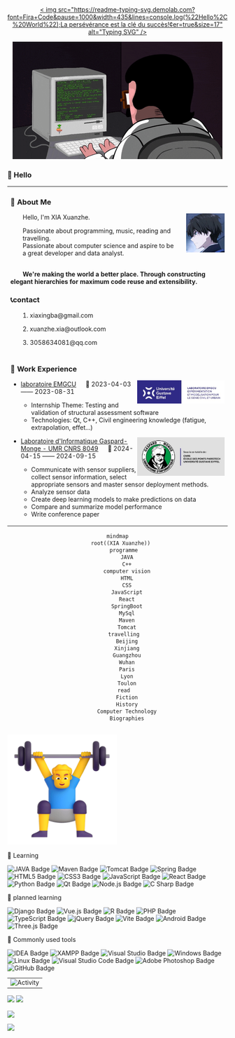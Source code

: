 <div align="center">
  
  <!-- dynamic typing effect 动态打字效果 -->
  <div align="center">
    <a href="https://xiaxuanzhefrancis.github.io/">
      <
img src="https://readme-typing-svg.demolab.com?font=Fira+Code&pause=1000&width=435&lines=console.log(%22Hello%2C%20World%22);La persévérance est la clé du succès!&center=true&size=17" alt="Typing SVG" />
    </a>
  </div>

  <!-- knock code pictures 敲代码的图片 -->
  <img src="img/coding.gif" /><br>

  <!-- profile logo 个人资料徽标 -->
  <div align="center">
<!--     <a href="https://xiaxuanzhefrancis.github.io/"><img src="https://img.shields.io/badge/Website-Blog-blue" /></a>&emsp; -->

  </div>
</div>

### 🙋 Hello

<table>
<tr><td>


### 🤺 About Me

<img align="right" width="88" src="img/imgAvatar.jpg" />

<p>&emsp;&emsp;Hello, I'm XIA Xuanzhe.</p>
&emsp;&emsp;Passionate about programming, music, reading and<br>
&emsp;&emsp;travelling.
<br>
&emsp;&emsp;Passionate about computer science and aspire to be
<br>
&emsp;&emsp;a great developer and data analyst.
<br><br>
<p><strong>&emsp;&emsp;We're making the world a better place. Through constructing elegant hierarchies for maximum code reuse and extensibility.</strong></p>

### 📞contact
<p>&emsp;&emsp;1. xiaxingba@gmail.com</p>
<p>&emsp;&emsp;2. xuanzhe.xia@outlook.com</p>
<p>&emsp;&emsp;3. 3058634081@qq.com</p>
</td></tr>

<tr>
<td>
  
### 🏢 Work Experience

<img align="right" width="200" src="img/emgcu.png" />

- [laboratoire EMGCU](https://emgcu.univ-gustave-eiffel.fr/) &emsp; 📌 2023-04-03 —— 2023-08-31
  
  - Internship Theme: Testing and validation of structural assessment software 
  - Technologies: Qt, C++, Civil engineering knowledge (fatigue, extrapolation, effet...)

<img align="right" width="200" src="img/LIGM.jpg" />

- [Laboratoire d'Informatique Gaspard-Monge - UMR CNRS 8049](https://siteigm.univ-mlv.fr/) &emsp; 📌 2024-04-15 —— 2024-09-15

  - Communicate with sensor suppliers, collect sensor information, select appropriate sensors and master sensor deployment methods.
  - Analyze sensor data
  - Create deep learning models to make predictions on data
  - Compare and summarize model performance
  - Write conference paper


</td></tr>
</table>

<div align="center" >

```mermaid
mindmap
  root((XIA Xuanzhe))
    programme
      JAVA
      C++
      computer vision
      HTML
      CSS
      JavaScript
      React
      SpringBoot
      MySql
      Maven
      Tomcat
    travelling
      Beijing
      Xinjiang
      Guangzhou
      Wuhan
      Paris
      Lyon
      Toulon
    read
      Fiction
      History
      Computer Technology
      Biographies


```
</div>
<img src="img/man.png" alt="Man Lifting Weights" width="250" height="250" />

💪 Learning

![JAVA Badge](https://img.shields.io/badge/JAVA-8A2BE2)
![Maven Badge](https://img.shields.io/badge/Maven-5D6F1C)
![Tomcat Badge](https://img.shields.io/badge/Tomcat-000000)
![Spring Badge](https://img.shields.io/badge/Spring-6DB33F?logo=spring&logoColor=fff&style=flat)
![HTML5 Badge](https://img.shields.io/badge/HTML5-E34F26?logo=html5&logoColor=fff&style=flat)
![CSS3 Badge](https://img.shields.io/badge/CSS3-1572B6?logo=css3&logoColor=fff&style=flat)
![JavaScript Badge](https://img.shields.io/badge/JavaScript-F7DF1E?logo=javascript&logoColor=000&style=flat)
![React Badge](https://img.shields.io/badge/React-61DAFB?logo=react&logoColor=000&style=flat)
![Python Badge](https://img.shields.io/badge/Python-3776AB?logo=python&logoColor=fff&style=flat)
![Qt Badge](https://img.shields.io/badge/Qt-41CD52?logo=qt&logoColor=fff&style=flat)
![Node.js Badge](https://img.shields.io/badge/Node.js-393?logo=nodedotjs&logoColor=fff&style=flat)
![C Sharp Badge](https://img.shields.io/badge/C%20Sharp-239120?logo=csharp&logoColor=fff&style=flat)


🧠 planned learning

![Django Badge](https://img.shields.io/badge/Django-092E20?logo=django&logoColor=fff&style=flat)
![Vue.js Badge](https://img.shields.io/badge/Vue.js-4FC08D?logo=vuedotjs&logoColor=fff&style=flat)
![R Badge](https://img.shields.io/badge/R-276DC3?logo=r&logoColor=fff&style=flat)
![PHP Badge](https://img.shields.io/badge/PHP-777BB4?logo=php&logoColor=fff&style=flat)
![TypeScript Badge](https://img.shields.io/badge/TypeScript-3178C6?logo=typescript&logoColor=fff&style=flat)
![jQuery Badge](https://img.shields.io/badge/jQuery-0769AD?logo=jquery&logoColor=fff&style=flat)
![Vite Badge](https://img.shields.io/badge/Vite-646CFF?logo=vite&logoColor=fff&style=flat)
![Android Badge](https://img.shields.io/badge/Android-3DDC84?logo=android&logoColor=fff&style=flat)
![Three.js Badge](https://img.shields.io/badge/Three.js-092E20?logo=threedotjs&logoColor=fff&style=flat)

🧰 Commonly used tools

![IDEA Badge](https://img.shields.io/badge/IDEA-000000)
![XAMPP Badge](https://img.shields.io/badge/XAMPP-FCC624)
![Visual Studio Badge](https://img.shields.io/badge/Visual%20Studio-5C2D91?logo=visualstudio&logoColor=fff&style=flat)
![Windows Badge](https://img.shields.io/badge/Windows-0078D6?logo=windows&logoColor=fff&style=flat)
![Linux Badge](https://img.shields.io/badge/Linux-FCC624?logo=linux&logoColor=000&style=flat)
![Visual Studio Code Badge](https://img.shields.io/badge/Visual%20Studio%20Code-007ACC?logo=visualstudiocode&logoColor=fff&style=flat)
![Adobe Photoshop Badge](https://img.shields.io/badge/Adobe%20Photoshop-31A8FF?logo=adobephotoshop&logoColor=fff&style=flat)
![GitHub Badge](https://img.shields.io/badge/GitHub-181717?logo=github&logoColor=fff&style=flat)

<table align="center">
  <tr>
    <td><img src="https://github-readme-activity-graph.vercel.app/graph?username=XIAXuanzheFrancis&theme=xcode&bg_color=FF000000&hide_border=true" alt="Activity"/></td>
  </tr>
</table>




<img align="center" height="137px" src="https://github-readme-stats-git-masterrstaa-rickstaa.vercel.app/api?username=XIAXuanzheFrancis&hide_title=true&hide_border=true&show_icons=true&include_all_commits=true&line_height=21text_color=000&icon_color=000&bg_color=0,ea6161,ffc64d,fffc4d,52fa5a&theme=graywhite" />
<img align="center" height="137px" src="https://github-readme-stats-git-masterrstaa-rickstaa.vercel.app/api/top-langs/?username=XIAXuanzheFrancis&hide_title=true&hide_border=true&layout=compact&langs_count=6&text_color=000&icon_color=fff&bg_color=0,52fa5a,4dfcff,c64dff&theme=graywhite" /><br><br>
<img align="center" src="https://github-readme-streak-stats.herokuapp.com/?user=XIAXuanzheFrancis&theme=dark&hide_border=true" />

<img src="https://github-profile-trophy.vercel.app/?username=XIAXuanzheFrancis&theme=gruvbox&row=1&column=7&no-frame=true&no-bg=true" /><br>



